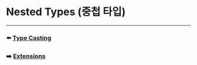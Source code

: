# Nested Types (중첩 타입)


***

### ⬅️ [Type Casting](https://github.com/Developer-Nova/Swift-Documentation/blob/main/Swift%20Documentation/2.Language%20Guide/20.Type%20Casting.md)

### ➡️ [Extensions](https://github.com/Developer-Nova/Swift-Documentation/blob/main/Swift%20Documentation/2.Language%20Guide/22.Extensions.md)
